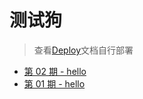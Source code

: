 # 测试狗

>查看[Deploy](https://github.com/thinkerchan/weekly/blob/master/Deploy.md)文档自行部署

* [第 02 期 - hello](https://post.testdog.cn/posts/02-hello)
* [第 01 期 - hello](https://post.testdog.cn/posts/01-hello)
